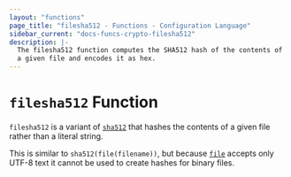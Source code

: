 ```yaml
---
layout: "functions"
page_title: "filesha512 - Functions - Configuration Language"
sidebar_current: "docs-funcs-crypto-filesha512"
description: |-
  The filesha512 function computes the SHA512 hash of the contents of
  a given file and encodes it as hex.
---
```


# `filesha512` Function

`filesha512` is a variant of [`sha512`](./sha512.html)
that hashes the contents of a given file rather than a literal string.

This is similar to `sha512(file(filename))`, but
because [`file`](./file.html) accepts only UTF-8 text it cannot be used to
create hashes for binary files.

